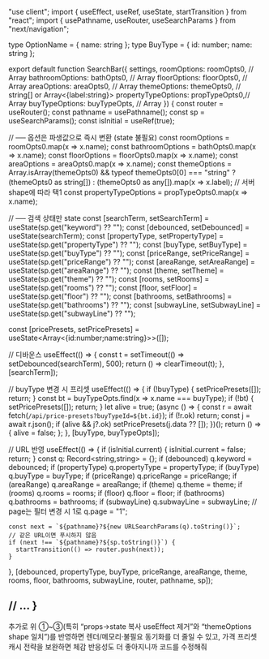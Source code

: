 "use client";
import { useEffect, useRef, useState, startTransition } from "react";
import { usePathname, useRouter, useSearchParams } from "next/navigation";

type OptionName = { name: string };
type BuyType = { id: number; name: string };

export default function SearchBar({
  settings,
  roomOptions: roomOpts0,            // Array<OptionName>
  bathroomOptions: bathOpts0,        // Array<OptionName>
  floorOptions: floorOpts0,          // Array<OptionName>
  areaOptions: areaOpts0,            // Array<OptionName>
  themeOptions: themeOpts0,          // string[] or Array<{label:string}>
  propertyTypeOptions: propTypeOpts0,// Array<OptionName>
  buyTypeOptions: buyTypeOpts,       // Array<BuyType>
}) {
  const router = useRouter();
  const pathname = usePathname();
  const sp = useSearchParams();
  const isInitial = useRef(true);

  // ── 옵션은 파생값으로 즉시 변환 (state 불필요)
  const roomOptions = roomOpts0.map(x => x.name);
  const bathroomOptions = bathOpts0.map(x => x.name);
  const floorOptions = floorOpts0.map(x => x.name);
  const areaOptions = areaOpts0.map(x => x.name);
  const themeOptions =
    Array.isArray(themeOpts0) && typeof themeOpts0[0] === "string"
      ? (themeOpts0 as string[])
      : (themeOpts0 as any[]).map(x => x.label); // 서버 shape에 따라 택1
  const propertyTypeOptions = propTypeOpts0.map(x => x.name);

  // ── 검색 상태만 state
  const [searchTerm, setSearchTerm] = useState(sp.get("keyword") ?? "");
  const [debounced, setDebounced] = useState(searchTerm);
  const [propertyType, setPropertyType] = useState(sp.get("propertyType") ?? "");
  const [buyType, setBuyType] = useState(sp.get("buyType") ?? "");
  const [priceRange, setPriceRange] = useState(sp.get("priceRange") ?? "");
  const [areaRange, setAreaRange] = useState(sp.get("areaRange") ?? "");
  const [theme, setTheme] = useState(sp.get("theme") ?? "");
  const [rooms, setRooms] = useState(sp.get("rooms") ?? "");
  const [floor, setFloor] = useState(sp.get("floor") ?? "");
  const [bathrooms, setBathrooms] = useState(sp.get("bathrooms") ?? "");
  const [subwayLine, setSubwayLine] = useState(sp.get("subwayLine") ?? "");

  const [pricePresets, setPricePresets] = useState<Array<{id:number;name:string}>>([]);

  // 디바운스
  useEffect(() => {
    const t = setTimeout(() => setDebounced(searchTerm), 500);
    return () => clearTimeout(t);
  }, [searchTerm]);

  // buyType 변경 시 프리셋
  useEffect(() => {
    if (!buyType) { setPricePresets([]); return; }
    const bt = buyTypeOpts.find(x => x.name === buyType);
    if (!bt) { setPricePresets([]); return; }
    let alive = true;
    (async () => {
      const r = await fetch(`/api/price-presets?buyTypeId=${bt.id}`);
      if (!r.ok) return;
      const j = await r.json();
      if (alive && j?.ok) setPricePresets(j.data ?? []);
    })();
    return () => { alive = false; };
  }, [buyType, buyTypeOpts]);

  // URL 반영
  useEffect(() => {
    if (isInitial.current) { isInitial.current = false; return; }
    const q: Record<string,string> = {};
    if (debounced) q.keyword = debounced;
    if (propertyType) q.propertyType = propertyType;
    if (buyType) q.buyType = buyType;
    if (priceRange) q.priceRange = priceRange;
    if (areaRange) q.areaRange = areaRange;
    if (theme) q.theme = theme;
    if (rooms) q.rooms = rooms;
    if (floor) q.floor = floor;
    if (bathrooms) q.bathrooms = bathrooms;
    if (subwayLine) q.subwayLine = subwayLine;
    // page는 필터 변경 시 1로
    q.page = "1";

    const next = `${pathname}?${new URLSearchParams(q).toString()}`;
    // 같은 URL이면 푸시하지 않음
    if (next !== `${pathname}?${sp.toString()}`) {
      startTransition(() => router.push(next));
    }
  }, [debounced, propertyType, buyType, priceRange, areaRange, theme, rooms, floor, bathrooms, subwayLine, router, pathname, sp]);

  // ...
}
-------------
추가로 위 ①~③(특히 “props→state 복사 useEffect 제거”와 “themeOptions shape 일치”)를 반영하면 렌더/메모리·불필요 동기화를 더 줄일 수 있고, 가격 프리셋 캐시 전략을 보완하면 체감 반응성도 더 좋아지니까 코드를 수정해줘